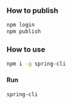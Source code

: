 ### How to publish

```bash
npm login
npm publish
```

### How to use

```bash
npm i -g spring-cli
```

#### Run

```bash
spring-cli
```
